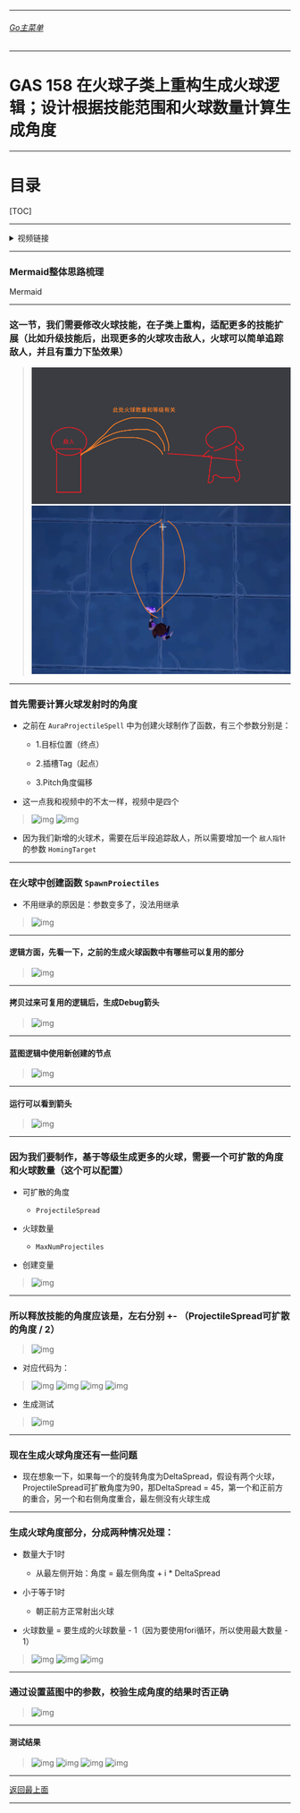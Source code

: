 ___________________________________________________________________________________________
###### [Go主菜单](../MainMenu.md)
___________________________________________________________________________________________

# GAS 158 在火球子类上重构生成火球逻辑；设计根据技能范围和火球数量计算生成角度

___________________________________________________________________________________________

# 目录


[TOC]


___________________________________________________________________________________________

<details>
<summary>视频链接</summary>

[1. FireBolt Projectile Spread_哔哩哔哩_bilibili](https://www.bilibili.com/video/BV1TH4y1L7NP?p=114&vd_source=9e1e64122d802b4f7ab37bd325a89e6c)

------

</details>

___________________________________________________________________________________________

### Mermaid整体思路梳理

Mermaid

___________________________________________________________________________________________

### 这一节，我们需要修改火球技能，在子类上重构，适配更多的技能扩展（比如升级技能后，出现更多的火球攻击敌人，火球可以简单追踪敌人，并且有重力下坠效果）
>![img](./GAS_158/25165450_df319803-f7a5-4547-e989-fb0064bde254.png)
>![img](./GAS_158/25165450_904368ba-6010-437f-bfc5-2c7d834fc348.png)


------

### 首先需要计算火球发射时的角度

- 之前在 `AuraProjectileSpell` 中为创建火球制作了函数，有三个参数分别是：

  - 1.目标位置（终点）

  - 2.插槽Tag（起点）

  - 3.Pitch角度偏移

- 这一点我和视频中的不太一样，视频中是四个
>![img](https://api2.mubu.com/v3/document_image/25165450_987b0403-c492-4cb4-9ceb-854cbbb071a0.png)
>![img](https://api2.mubu.com/v3/document_image/25165450_172aa7a5-72bf-4d2c-9347-48368b53cea3.png)

- 因为我们新增的火球术，需要在后半段追踪敌人，所以需要增加一个 `敌人指针` 的参数 `HomingTarget`


------

### 在火球中创建函数 `SpawnProiectiles`

  - 不用继承的原因是：参数变多了，没法用继承

>![img](https://api2.mubu.com/v3/document_image/25165450_4c0d6cb5-be43-452a-a8ff-08e9b651239b.png)


------

#### 逻辑方面，先看一下，之前的生成火球函数中有哪些可以复用的部分
>![img](https://api2.mubu.com/v3/document_image/25165450_1af88c04-45b6-453f-c835-78e96fceac02.png)


------

#### 拷贝过来可复用的逻辑后，生成Debug箭头
>![img](https://api2.mubu.com/v3/document_image/25165450_0c1591f8-18cc-4db8-c258-eaf055800adf.png)


------

#### 蓝图逻辑中使用新创建的节点
>![img](https://api2.mubu.com/v3/document_image/25165450_3ef4d997-92bf-46c1-8193-4a7e3a0b518c.png)


------

#### 运行可以看到箭头
>![img](https://api2.mubu.com/v3/document_image/25165450_a10d2645-23ab-40f4-d8bd-6d60962c8425.png)


------

### 因为我们要制作，基于等级生成更多的火球，需要一个可扩散的角度和火球数量（这个可以配置）

  - 可扩散的角度
    - `ProjectileSpread`

  - 火球数量
    - `MaxNumProjectiles`

- 创建变量
>![img](https://api2.mubu.com/v3/document_image/25165450_4810b06c-3445-4d89-fd62-f3c7c1149ebc.png)


------

### 所以释放技能的角度应该是，左右分别 +- （ProjectileSpread可扩散的角度 / 2）
>![img](https://api2.mubu.com/v3/document_image/25165450_4cc27127-6feb-4fa5-ffd2-beb30ee932e3.png)

- 对应代码为：
>![img](https://api2.mubu.com/v3/document_image/25165450_a5086ef7-65b4-4f78-eaf4-feae36557039.png)
>![img](https://api2.mubu.com/v3/document_image/25165450_04635051-876d-4412-bc80-6f4325d5d947.png)
>![img](https://api2.mubu.com/v3/document_image/25165450_2e73b22a-3288-4693-adda-aa7ad36324f4.png)
>![img](https://api2.mubu.com/v3/document_image/25165450_3e6690fc-47bb-4587-b024-5623c05e3067.png)

- 生成测试
>![img](https://api2.mubu.com/v3/document_image/25165450_bfa89248-5beb-44c6-fab8-af8c4efa8d2c.png)


------

### 现在生成火球角度还有一些问题

  - 现在想象一下，如果每一个的旋转角度为DeltaSpread，假设有两个火球，ProjectileSpread可扩散角度为90，那DeltaSpread = 45，第一个和正前方的重合，另一个和右侧角度重合，最左侧没有火球生成


------

### 生成火球角度部分，分成两种情况处理：

  - 数量大于1时
    - 从最左侧开始：角度 = 最左侧角度 + i * DeltaSpread

  - 小于等于1时
    - 朝正前方正常射出火球

  - 火球数量  = 要生成的火球数量 - 1（因为要使用fori循环，所以使用最大数量 - 1）
>![img](https://api2.mubu.com/v3/document_image/25165450_40c4e154-b1db-4035-c275-b83e9c3c461f.png)
>![img](https://api2.mubu.com/v3/document_image/25165450_e4acc2dd-addf-4700-b363-f7b2844b1d93.png)
>![img](https://api2.mubu.com/v3/document_image/25165450_388dfd27-ea75-404b-e9b2-8c9cb11c15db.png)


------

### 通过设置蓝图中的参数，校验生成角度的结果时否正确
>![img](https://api2.mubu.com/v3/document_image/25165450_78739c2b-82ee-4cba-dd4f-43ea19d74942.png)


------

#### 测试结果
>![img](https://api2.mubu.com/v3/document_image/25165450_01e07eaf-8ae8-48ae-ae4d-faa2b53ed79c.png)
>![img](https://api2.mubu.com/v3/document_image/25165450_6260fdf5-b5d2-4468-9294-17b4930751fa.png)
>![img](https://api2.mubu.com/v3/document_image/25165450_1f85ed5f-4905-4c2e-843e-17f0f58e0d30.png)
>![img](https://api2.mubu.com/v3/document_image/25165450_e7c3a00c-0d74-4811-f998-e0e080c4f96c.png)

___________________________________________________________________________________________

[返回最上面](#Go主菜单)

___________________________________________________________________________________________